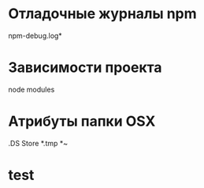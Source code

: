 # Отладочные журналы npm 
npm-debug.log* 
# Зависимости проекта 
node modules 
# Атрибуты папки OSX 
.DS Store 
*.tmp
*~
# test
